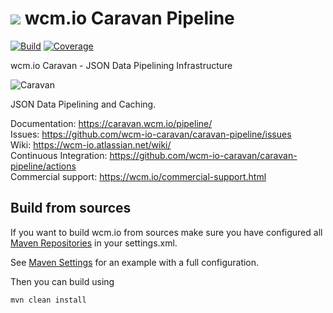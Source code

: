 <img src="https://wcm.io/images/favicon-16@2x.png"/> wcm.io Caravan Pipeline
======
[![Build](https://github.com/wcm-io-caravan/caravan-pipeline/workflows/Build/badge.svg?branch=develop)](https://github.com/wcm-io-caravan/caravan-pipeline/actions?query=workflow%3ABuild+branch%3Adevelop)
[![Coverage](https://sonarcloud.io/api/project_badges/measure?project=wcm-io-caravan_caravan-pipeline&metric=coverage)](https://sonarcloud.io/summary/new_code?id=wcm-io-caravan_caravan-pipeline)

wcm.io Caravan - JSON Data Pipelining Infrastructure

![Caravan](https://github.com/wcm-io-caravan/caravan-tooling/blob/master/public_site/src/site/resources/images/caravan.gif)

JSON Data Pipelining and Caching.

Documentation: https://caravan.wcm.io/pipeline/<br/>
Issues: https://github.com/wcm-io-caravan/caravan-pipeline/issues<br/>
Wiki: https://wcm-io.atlassian.net/wiki/<br/>
Continuous Integration: https://github.com/wcm-io-caravan/caravan-pipeline/actions<br/>
Commercial support: https://wcm.io/commercial-support.html


## Build from sources

If you want to build wcm.io from sources make sure you have configured all [Maven Repositories](https://caravan.wcm.io/maven.html) in your settings.xml.

See [Maven Settings](https://github.com/wcm-io-caravan/caravan-pipeline/blob/develop/.maven-settings.xml) for an example with a full configuration.

Then you can build using

```
mvn clean install
```
